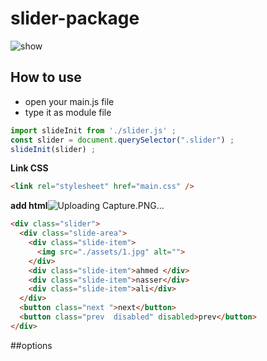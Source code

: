 # slider-package
![show](https://github.com/user-attachments/assets/71e94412-8e0e-42b3-92de-9378283139b9)

## **How to use**
- open your main.js file
- type it as module file
```javascript
import slideInit from './slider.js' ;
const slider = document.querySelector(".slider") ;
slideInit(slider) ;
```

**Link CSS**
```HTML
<link rel="stylesheet" href="main.css" />
```


**add html**![Uploading Capture.PNG…]()


```html
<div class="slider">
  <div class="slide-area">
    <div class="slide-item">
      <img src="./assets/1.jpg" alt="">
    </div>
    <div class="slide-item">ahmed </div>
    <div class="slide-item">nasser</div>
    <div class="slide-item">ali</div>
  </div>
  <button class="next ">next</button>
  <button class="prev  disabled" disabled>prev</button>
</div>
```

##options






